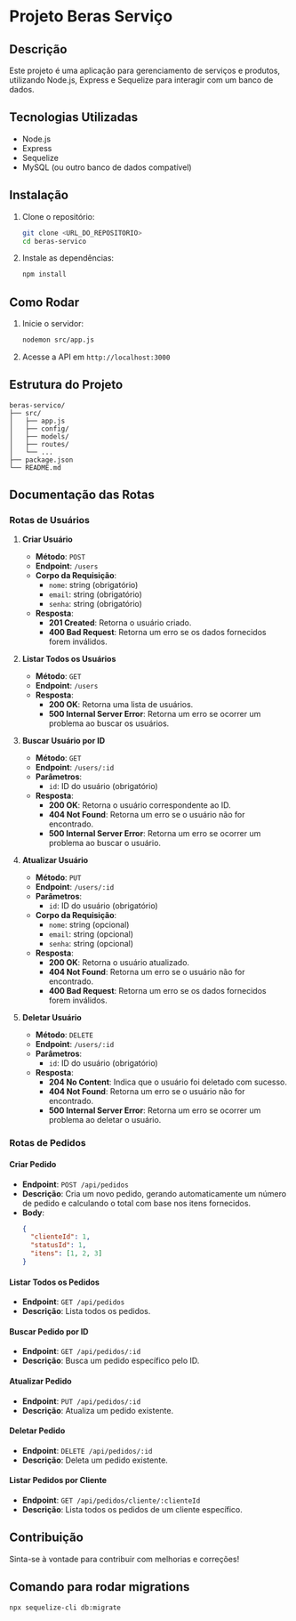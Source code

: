 # Projeto Beras Serviço

## Descrição
Este projeto é uma aplicação para gerenciamento de serviços e produtos, utilizando Node.js, Express e Sequelize para interagir com um banco de dados.

## Tecnologias Utilizadas
- Node.js
- Express
- Sequelize
- MySQL (ou outro banco de dados compatível)

## Instalação
1. Clone o repositório:
   ```bash
   git clone <URL_DO_REPOSITORIO>
   cd beras-servico
   ```
2. Instale as dependências:
   ```bash
   npm install
   ```

## Como Rodar
1. Inicie o servidor:
   ```bash
   nodemon src/app.js
   ```
2. Acesse a API em `http://localhost:3000`

## Estrutura do Projeto
```
beras-servico/
├── src/
│   ├── app.js
│   ├── config/
│   ├── models/
│   ├── routes/
│   └── ...
├── package.json
└── README.md
```

## Documentação das Rotas

### Rotas de Usuários

1. **Criar Usuário**
   - **Método**: `POST`
   - **Endpoint**: `/users`
   - **Corpo da Requisição**: 
     - `nome`: string (obrigatório)
     - `email`: string (obrigatório)
     - `senha`: string (obrigatório)
   - **Resposta**:
     - **201 Created**: Retorna o usuário criado.
     - **400 Bad Request**: Retorna um erro se os dados fornecidos forem inválidos.

2. **Listar Todos os Usuários**
   - **Método**: `GET`
   - **Endpoint**: `/users`
   - **Resposta**:
     - **200 OK**: Retorna uma lista de usuários.
     - **500 Internal Server Error**: Retorna um erro se ocorrer um problema ao buscar os usuários.

3. **Buscar Usuário por ID**
   - **Método**: `GET`
   - **Endpoint**: `/users/:id`
   - **Parâmetros**:
     - `id`: ID do usuário (obrigatório)
   - **Resposta**:
     - **200 OK**: Retorna o usuário correspondente ao ID.
     - **404 Not Found**: Retorna um erro se o usuário não for encontrado.
     - **500 Internal Server Error**: Retorna um erro se ocorrer um problema ao buscar o usuário.

4. **Atualizar Usuário**
   - **Método**: `PUT`
   - **Endpoint**: `/users/:id`
   - **Parâmetros**:
     - `id`: ID do usuário (obrigatório)
   - **Corpo da Requisição**:
     - `nome`: string (opcional)
     - `email`: string (opcional)
     - `senha`: string (opcional)
   - **Resposta**:
     - **200 OK**: Retorna o usuário atualizado.
     - **404 Not Found**: Retorna um erro se o usuário não for encontrado.
     - **400 Bad Request**: Retorna um erro se os dados fornecidos forem inválidos.

5. **Deletar Usuário**
   - **Método**: `DELETE`
   - **Endpoint**: `/users/:id`
   - **Parâmetros**:
     - `id`: ID do usuário (obrigatório)
   - **Resposta**:
     - **204 No Content**: Indica que o usuário foi deletado com sucesso.
     - **404 Not Found**: Retorna um erro se o usuário não for encontrado.
     - **500 Internal Server Error**: Retorna um erro se ocorrer um problema ao deletar o usuário.

### Rotas de Pedidos

#### Criar Pedido
- **Endpoint**: `POST /api/pedidos`
- **Descrição**: Cria um novo pedido, gerando automaticamente um número de pedido e calculando o total com base nos itens fornecidos.
- **Body**:
  ```json
  {
    "clienteId": 1,
    "statusId": 1,
    "itens": [1, 2, 3]
  }
  ```

#### Listar Todos os Pedidos
- **Endpoint**: `GET /api/pedidos`
- **Descrição**: Lista todos os pedidos.

#### Buscar Pedido por ID
- **Endpoint**: `GET /api/pedidos/:id`
- **Descrição**: Busca um pedido específico pelo ID.

#### Atualizar Pedido
- **Endpoint**: `PUT /api/pedidos/:id`
- **Descrição**: Atualiza um pedido existente.

#### Deletar Pedido
- **Endpoint**: `DELETE /api/pedidos/:id`
- **Descrição**: Deleta um pedido existente.

#### Listar Pedidos por Cliente
- **Endpoint**: `GET /api/pedidos/cliente/:clienteId`
- **Descrição**: Lista todos os pedidos de um cliente específico.

## Contribuição
Sinta-se à vontade para contribuir com melhorias e correções!

## Comando para rodar migrations
```bash
npx sequelize-cli db:migrate

```
